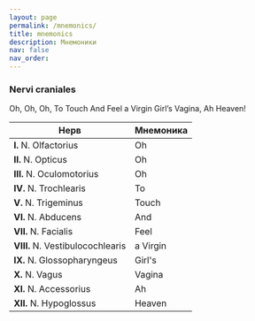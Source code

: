 ```yaml
---
layout: page
permalink: /mnemonics/
title: mnemonics
description: Мнемоники
nav: false
nav_order:
---
```


### Nervi craniales

Oh, Oh, Oh, To Touch And Feel a Virgin Girl’s Vagina, Ah Heaven!

| Нерв                      | Мнемоника |
|---------------------------|-----------|
| **I.** N. Olfactorius         | Oh
| **II.** N. Opticus            | Oh
| **III.** N. Oculomotorius     | Oh
| **IV.** N. Trochlearis        | To
| **V.** N. Trigeminus          | Touch
| **VI.** N. Abducens           | And
| **VII.** N. Facialis          | Feel
| **VIII.** N. Vestibulocochlearis  | a Virgin
| **IX.** N. Glossopharyngeus   | Girl's
| **X.** N. Vagus               | Vagina
| **XI.** N. Accessorius        | Ah
| **XII.** N. Hypoglossus       | Heaven
